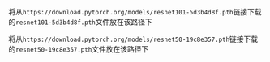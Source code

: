 将从`https://download.pytorch.org/models/resnet101-5d3b4d8f.pth`链接下载的`resnet101-5d3b4d8f.pth`文件放在该路径下

将从`https://download.pytorch.org/models/resnet50-19c8e357.pth`链接下载的`resnet50-19c8e357.pth`文件放在该路径下


